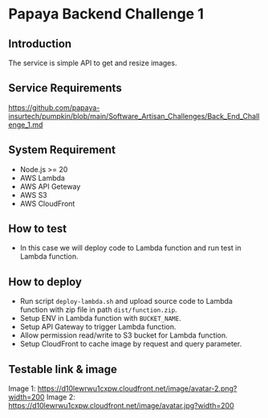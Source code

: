 # Papaya Backend Challenge 1

## Introduction
The service is simple API to get and resize images.

## Service Requirements
https://github.com/papaya-insurtech/pumpkin/blob/main/Software_Artisan_Challenges/Back_End_Challenge_1.md

## System Requirement
 - Node.js >= 20
 - AWS Lambda
 - AWS API Geteway
 - AWS S3
 - AWS CloudFront

## How to test
 - In this case we will deploy code to Lambda function and run test in Lambda function.

## How to deploy
 - Run script `deploy-lambda.sh` and upload source code to Lambda function with zip file in path `dist/function.zip`.
 - Setup ENV in Lambda function with `BUCKET_NAME`.
 - Setup API Gateway to trigger Lambda function.
 - Allow permission read/write to S3 bucket for Lambda function.
 - Setup CloudFront to cache image by request and query parameter.

## Testable link & image
Image 1: https://d10lewrwu1cxpw.cloudfront.net/image/avatar-2.png?width=200
Image 2: https://d10lewrwu1cxpw.cloudfront.net/image/avatar.jpg?width=200
